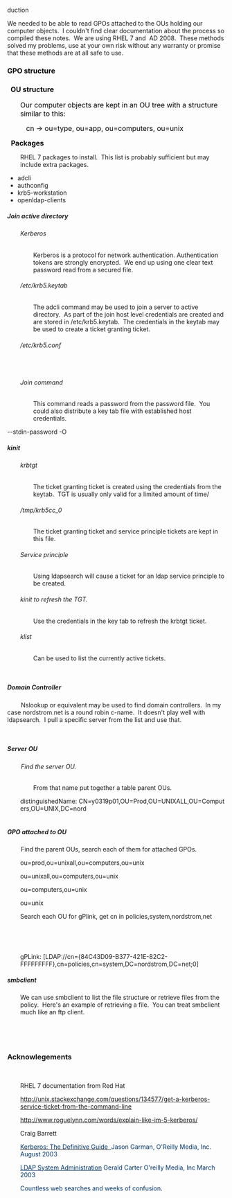 
duction</h3>
<p>We needed to be able to read GPOs attached to the OUs holding our computer objects.  I couldn't find clear documentation about the process so compiled these notes.  We are using RHEL 7 and  AD 2008.  These methods solved my problems, use at your own risk without any warranty or promise that these methods are at all safe to use.</p>
<h3>
  <span style="color: rgb(0,0,0);font-size: 16.0px;font-weight: bold;">GPO structure</span>
</h3>
<h3>
  <span style="color: rgb(0,0,0);font-size: 16.0px;font-weight: bold;"> </span>
  <span style="color: rgb(0,0,0);font-size: 16.0px;font-weight: bold;">OU structure</span>
</h3>
<p style="margin-left: 30.0px;">
  <span style="color: rgb(0,0,0);font-size: 16.0px;">Our computer objects are kept in an OU tree with a structure similar to this:</span>
</p>
<p style="margin-left: 30.0px;">
  <span style="color: rgb(0,0,0);font-size: 16.0px;">   cn -&gt; ou=type, ou=app, ou=computers, ou=unix</span>
</p>
<p>
  <span style="color: rgb(0,0,0);font-size: 16.0px;"> </span>
  <span style="color: rgb(0,0,0);font-size: 16.0px;font-weight: bold;">Packages</span>
</p>
<p style="margin-left: 30.0px;">RHEL 7 packages to install.  This list is probably sufficient but may include extra packages.</p>
<ul>
  <li>adcli</li>
  <li>authconfig</li>
  <li>krb5-workstation</li>
  <li>openldap-clients</li>
</ul>
<h5>Join active directory</h5>
<h6 style="margin-left: 30.0px;">Kerberos</h6>
<p style="margin-left: 60.0px;">Kerberos is a protocol for network authentication. Authentication tokens are strongly encrypted.  We end up using one clear text password read from a secured file.</p>
<h6 style="margin-left: 30.0px;">/etc/krb5.keytab</h6>
<p style="margin-left: 60.0px;">The adcli command may be used to join a server to active directory.  As part of the join host level credentials are created and are stored in /etc/krb5.keytab.  The credentials in the keytab may be used to create a ticket granting ticket.</p>
<h6 style="margin-left: 30.0px;">/etc/krb5.conf</h6>
<ac:structured-macro ac:macro-id="c2fa551b-9b99-4882-9e85-2db7fcd9d08e" ac:name="code" ac:schema-version="1">
  <ac:plain-text-body><![CDATA[[logging]
 default = FILE:/var/log/krb5libs.log
 kdc = FILE:/var/log/krb5kdc.log
 admin_server = FILE:/var/log/kadmind.log
[libdefaults]
 default_realm = NORDSTROM.NET
 dns_lookup_realm = true
 dns_lookup_kdc = true
 ticket_lifetime = 24h
 renew_lifetime = 7d
 forwardable = true
 rdns = false
[domain_realm]
 nordstrom.net = NORDSTROM.NET
 .nordstrom.net = NORDSTROM.NET]]></ac:plain-text-body>
</ac:structured-macro>
<p> </p>
<h6 style="margin-left: 30.0px;">Join command</h6>
<p style="margin-left: 60.0px;">This command reads a password from the password file.  You could also distribute a key tab file with established host credentials.  </p>
<ac:structured-macro ac:macro-id="b9cc0b25-a3e6-4dad-9e8e-4d5a346e9b46" ac:name="code" ac:schema-version="1">
  <ac:plain-text-body><![CDATA[# tr d "\012" <passwordfile adcli join -U <user> --stdin-password -O <container' -D nordstrom.net ]]></ac:plain-text-body>
</ac:structured-macro>
<h5>kinit</h5>
<h6 style="margin-left: 30.0px;">krbtgt</h6>
<p style="margin-left: 60.0px;">The ticket granting ticket is created using the credentials from the keytab.  TGT is usually only valid for a limited amount of time/</p>
<h6 style="margin-left: 30.0px;">/tmp/krb5cc_0</h6>
<p style="margin-left: 60.0px;">The ticket granting ticket and service principle tickets are kept in this file.</p>
<h6 style="margin-left: 30.0px;">Service principle</h6>
<p style="margin-left: 60.0px;">Using ldapsearch will cause a ticket for an ldap service principle to be created.</p>
<h6 style="margin-left: 30.0px;">kinit to refresh the TGT.  </h6>
<p style="margin-left: 60.0px;">Use the credentials in the key tab to refresh the krbtgt ticket.</p>
<ac:structured-macro ac:macro-id="e276f54b-02d5-4d69-b52c-582479e3a57b" ac:name="code" ac:schema-version="1">
  <ac:plain-text-body><![CDATA[kinit -k -t /etc/krb5.keytab]]></ac:plain-text-body>
</ac:structured-macro>
<h6 style="margin-left: 30.0px;">klist</h6>
<p style="margin-left: 60.0px;">Can be used to list the currently active tickets.</p>
<ac:structured-macro ac:macro-id="27494780-5836-4619-a076-9c1c5ade0396" ac:name="code" ac:schema-version="1">
  <ac:plain-text-body><![CDATA[Ticket cache: FILE:/tmp/krb5cc_0
Default principal: host/y0319t11043.nordstrom.net@NORDSTROM.NET
Valid starting       Expires              Service principal
02/18/2017 11:23:27  02/18/2017 21:23:27  krbtgt/NORDSTROM.NET@NORDSTROM.NET
	renew until 02/25/2017 11:23:27
02/18/2017 11:24:21  02/18/2017 21:23:27  ldap/dc7.nordstrom.net@NORDSTROM.NET
	renew until 02/25/2017 11:23:27]]></ac:plain-text-body>
</ac:structured-macro>
<p style="margin-left: 60.0px;"> </p>
<h5>Domain Controller</h5>
<p>        Nslookup or equivalent may be used to find domain controllers.  In my case nordstrom.net is a round robin c-name.  It doesn't play well with ldapsearch.  I pull a specific server from the list and use that. </p>
<ac:structured-macro ac:macro-id="a59ebdae-87b6-4de1-a4e5-8af645f7bbf7" ac:name="code" ac:schema-version="1">
  <ac:plain-text-body><![CDATA[   # nslookup nordstrom.net ]]></ac:plain-text-body>
</ac:structured-macro>
<p> </p>
<h5>Server OU</h5>
<h6>        Find the server OU.  </h6>
<p style="margin-left: 60.0px;">From that name put together a table parent OUs.</p>
<ac:structured-macro ac:macro-id="49ce5ae6-d42a-483f-b207-4dfc40fc181c" ac:name="code" ac:schema-version="1">
  <ac:plain-text-body><![CDATA[# ldapsearch -h 'dc7.nordstrom.net' -s sub -b 'ou=unix,dc=nordstrom,dc=net' -Y GSSAPI "(samaccountname=Y0319P01$)"]]></ac:plain-text-body>
</ac:structured-macro>
<p style="margin-left: 30.0px;">distinguishedName: CN=y0319p01,OU=Prod,OU=UNIXALL,OU=Computers,OU=UNIX,DC=nord<br/> </p>
<h5>GPO attached to OU</h5>
<p>        Find the parent OUs, search each of them for attached GPOs.</p>
<p style="margin-left: 30.0px;">ou=prod,ou=unixall,ou=computers,ou=unix</p>
<p style="margin-left: 30.0px;">ou=unixall,ou=computers,ou=unix</p>
<p style="margin-left: 30.0px;">ou=computers,ou=unix</p>
<p style="margin-left: 30.0px;">ou=unix</p>
<p style="margin-left: 30.0px;">Search each OU for gPlink, get cn in policies,system,nordstrom,net</p>
<p> </p>
<ac:structured-macro ac:macro-id="10c7c73b-a8f9-43e2-b268-bbdad742786f" ac:name="code" ac:schema-version="1">
  <ac:plain-text-body><![CDATA[# ldapsearch -h 'dc7.nordstrom.net' -s base -b 'ou=prod,ou=unixall,ou=computers,ou=unix,dc=nordstrom,dc=net' -Y GSSAPI "(objectclass=organizationalunit)"]]></ac:plain-text-body>
</ac:structured-macro>
<p> </p>
<p style="margin-left: 30.0px;">gPLink: [LDAP://cn={84C43D09-B377-421E-82C2-FFFFFFFFF},cn=policies,cn=system,DC=nordstrom,DC=net;0]</p>
<h5>smbclient </h5>
<p style="margin-left: 30.0px;">We can use smbclient to list the file structure or retrieve files from the policy.  Here's an example of retrieving a file.  You can treat smbclient much like an ftp client.</p>
<p> </p>
<ac:structured-macro ac:macro-id="d0c57d8a-b6e9-4938-975b-e3951ec390e8" ac:name="code" ac:schema-version="1">
  <ac:plain-text-body><![CDATA[# smbclient '\\dc7\SYSVOL' --directory 'nordstrom.net\Policies\{84C43D09-B377-421E-82C2-FFFFFFFFF}' -c 'get file.xml' -k]]></ac:plain-text-body>
</ac:structured-macro>
<p> </p>
<h3>Acknowlegements</h3>
<p> </p>
<p style="margin-left: 30.0px;">RHEL 7 documentation from Red Hat</p>
<p style="margin-left: 30.0px;">
  <u>
    <a href="http://unix.stackexchange.com/questions/134577/get-a-kerberos-service-ticket-from-the-command-line">http://unix.stackexchange.com/questions/134577/get-a-kerberos-service-ticket-from-the-command-line</a>
  </u>
</p>
<p style="margin-left: 30.0px;">
  <u>
    <a href="http://www.roguelynn.com/words/explain-like-im-5-kerberos/">http://www.roguelynn.com/words/explain-like-im-5-kerberos/</a>
  </u>
</p>
<p style="margin-left: 30.0px;">Craig Barrett</p>
<p style="margin-left: 30.0px;">
  <u>
    <span style="color: rgb(0,51,102);">Kerberos: The Definitive Guide </span>
  </u>
  <span style="color: rgb(0,51,102);"> Jason Garman, O'Reilly Media, Inc. August 2003</span>
</p>
<p style="margin-left: 30.0px;">
  <span style="color: rgb(0,51,102);">
    <u>LDAP System Administration</u> Gerald Carter O'reilly Media, Inc March 2003</span>
</p>
<p style="margin-left: 30.0px;">
  <span style="color: rgb(0,51,102);">Countless web searches and weeks of confusion.</span>
</p>
<p> </p>
<p> </p>


